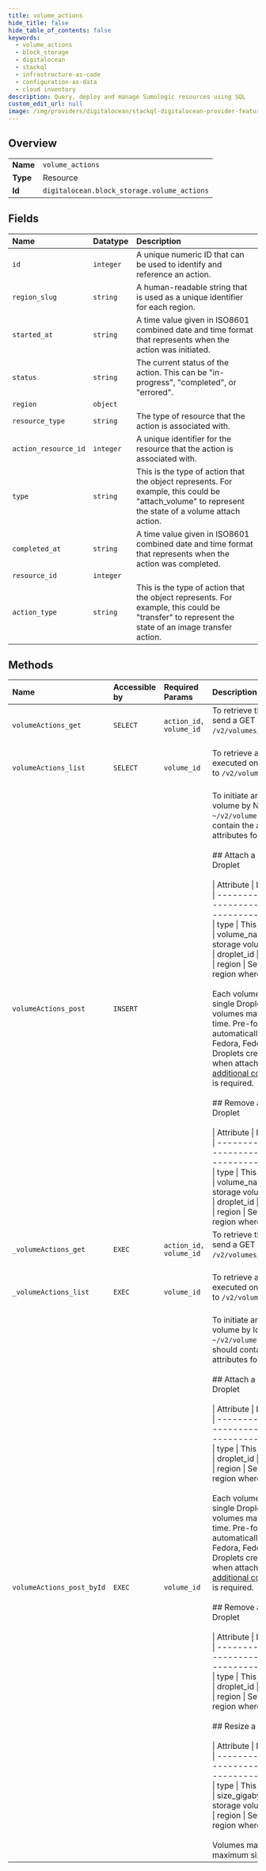```yaml
---
title: volume_actions
hide_title: false
hide_table_of_contents: false
keywords:
  - volume_actions
  - block_storage
  - digitalocean    
  - stackql
  - infrastructure-as-code
  - configuration-as-data
  - cloud inventory
description: Query, deploy and manage Sumologic resources using SQL
custom_edit_url: null
image: /img/providers/digitalocean/stackql-digitalocean-provider-featured-image.png
---
```

  
    

## Overview
<table><tbody>
<tr><td><b>Name</b></td><td><code>volume_actions</code></td></tr>
<tr><td><b>Type</b></td><td>Resource</td></tr>
<tr><td><b>Id</b></td><td><code>digitalocean.block_storage.volume_actions</code></td></tr>
</tbody></table>

## Fields
| Name | Datatype | Description |
|:-----|:---------|:------------|
| `id` | `integer` | A unique numeric ID that can be used to identify and reference an action. |
| `region_slug` | `string` | A human-readable string that is used as a unique identifier for each region. |
| `started_at` | `string` | A time value given in ISO8601 combined date and time format that represents when the action was initiated. |
| `status` | `string` | The current status of the action. This can be "in-progress", "completed", or "errored". |
| `region` | `object` |  |
| `resource_type` | `string` | The type of resource that the action is associated with. |
| `action_resource_id` | `integer` | A unique identifier for the resource that the action is associated with. |
| `type` | `string` | This is the type of action that the object represents. For example, this could be "attach_volume" to represent the state of a volume attach action. |
| `completed_at` | `string` | A time value given in ISO8601 combined date and time format that represents when the action was completed. |
| `resource_id` | `integer` |  |
| `action_type` | `string` | This is the type of action that the object represents. For example, this could be "transfer" to represent the state of an image transfer action. |
## Methods
| Name | Accessible by | Required Params | Description |
|:-----|:--------------|:----------------|:------------|
| `volumeActions_get` | `SELECT` | `action_id, volume_id` | To retrieve the status of a volume action, send a GET request to `/v2/volumes/$VOLUME_ID/actions/$ACTION_ID`.<br /><br /> |
| `volumeActions_list` | `SELECT` | `volume_id` | To retrieve all actions that have been executed on a volume, send a GET request to `/v2/volumes/$VOLUME_ID/actions`.<br /><br /> |
| `volumeActions_post` | `INSERT` |  | To initiate an action on a block storage volume by Name, send a POST request to<br />`~/v2/volumes/actions`. The body should contain the appropriate<br />attributes for the respective action.<br /><br />## Attach a Block Storage Volume to a Droplet<br /><br />\| Attribute   \| Details                                                             \|<br />\| ----------- \| ------------------------------------------------------------------- \|<br />\| type        \| This must be `attach`                                               \|<br />\| volume_name \| The name of the block storage volume                                \|<br />\| droplet_id  \| Set to the Droplet's ID                                             \|<br />\| region      \| Set to the slug representing the region where the volume is located \|<br /><br />Each volume may only be attached to a single Droplet. However, up to five<br />volumes may be attached to a Droplet at a time. Pre-formatted volumes will be<br />automatically mounted to Ubuntu, Debian, Fedora, Fedora Atomic, and CentOS<br />Droplets created on or after April 26, 2018 when attached. On older Droplets,<br />[additional configuration](https://www.digitalocean.com/community/tutorials/how-to-partition-and-format-digitalocean-block-storage-volumes-in-linux#mounting-the-filesystems)<br />is required.<br /><br />## Remove a Block Storage Volume from a Droplet<br /><br />\| Attribute   \| Details                                                             \|<br />\| ----------- \| ------------------------------------------------------------------- \|<br />\| type        \| This must be `detach`                                               \|<br />\| volume_name \| The name of the block storage volume                                \|<br />\| droplet_id  \| Set to the Droplet's ID                                             \|<br />\| region      \| Set to the slug representing the region where the volume is located \|<br /> |
| `_volumeActions_get` | `EXEC` | `action_id, volume_id` | To retrieve the status of a volume action, send a GET request to `/v2/volumes/$VOLUME_ID/actions/$ACTION_ID`.<br /><br /> |
| `_volumeActions_list` | `EXEC` | `volume_id` | To retrieve all actions that have been executed on a volume, send a GET request to `/v2/volumes/$VOLUME_ID/actions`.<br /><br /> |
| `volumeActions_post_byId` | `EXEC` | `volume_id` | To initiate an action on a block storage volume by Id, send a POST request to<br />`~/v2/volumes/$VOLUME_ID/actions`. The body should contain the appropriate<br />attributes for the respective action.<br /><br />## Attach a Block Storage Volume to a Droplet<br /><br />\| Attribute  \| Details                                                             \|<br />\| ---------- \| ------------------------------------------------------------------- \|<br />\| type       \| This must be `attach`                                               \|<br />\| droplet_id \| Set to the Droplet's ID                                             \|<br />\| region     \| Set to the slug representing the region where the volume is located \|<br /><br />Each volume may only be attached to a single Droplet. However, up to seven<br />volumes may be attached to a Droplet at a time. Pre-formatted volumes will be<br />automatically mounted to Ubuntu, Debian, Fedora, Fedora Atomic, and CentOS<br />Droplets created on or after April 26, 2018 when attached. On older Droplets,<br />[additional configuration](https://www.digitalocean.com/community/tutorials/how-to-partition-and-format-digitalocean-block-storage-volumes-in-linux#mounting-the-filesystems)<br />is required.<br /><br />## Remove a Block Storage Volume from a Droplet<br /><br />\| Attribute  \| Details                                                             \|<br />\| ---------- \| ------------------------------------------------------------------- \|<br />\| type       \| This must be `detach`                                               \|<br />\| droplet_id \| Set to the Droplet's ID                                             \|<br />\| region     \| Set to the slug representing the region where the volume is located \|<br /><br />## Resize a Volume<br /><br />\| Attribute      \| Details                                                             \|<br />\| -------------- \| ------------------------------------------------------------------- \|<br />\| type           \| This must be `resize`                                               \|<br />\| size_gigabytes \| The new size of the block storage volume in GiB (1024^3)            \|<br />\| region         \| Set to the slug representing the region where the volume is located \|<br /><br />Volumes may only be resized upwards. The maximum size for a volume is 16TiB.<br /> |
